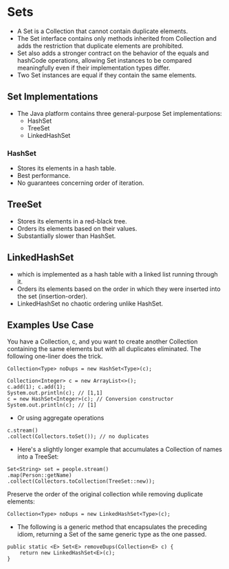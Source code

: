 # Sets

* A Set is a Collection that cannot contain duplicate elements.
* The Set interface contains only methods inherited from Collection and adds the restriction that duplicate elements are prohibited.
* Set also adds a stronger contract on the behavior of the equals and hashCode operations, allowing Set instances to be compared meaningfully even if their implementation types differ.
* Two Set instances are equal if they contain the same elements.

## Set Implementations

* The Java platform contains three general-purpose Set implementations:
  - HashSet
  - TreeSet
  - LinkedHashSet
  
### HashSet
* Stores its elements in a hash table.
* Best performance.
* No guarantees concerning order of iteration.

## TreeSet
* Stores its elements in a red-black tree.
* Orders its elements based on their values.
* Substantially slower than HashSet. 

## LinkedHashSet
* which is implemented as a hash table with a linked list running through it.
* Orders its elements based on the order in which they were inserted into the set (insertion-order). 
* LinkedHashSet no chaotic ordering unlike HashSet.

## Examples Use Case

You have a Collection, c, and you want to create another Collection containing the same elements but with all duplicates eliminated. The following one-liner does the trick.
~~~
Collection<Type> noDups = new HashSet<Type>(c);
~~~

~~~
Collection<Integer> c = new ArrayList<>();
c.add(1); c.add(1);
System.out.println(c); // [1,1]
c = new HashSet<Integer>(c); // Conversion constructor
System.out.println(c); // [1]
~~~
* Or using aggregate operations
~~~
c.stream()
.collect(Collectors.toSet()); // no duplicates
~~~
* Here's a slightly longer example that accumulates a Collection of names into a TreeSet:
~~~
Set<String> set = people.stream()
.map(Person::getName)
.collect(Collectors.toCollection(TreeSet::new));
~~~

Preserve the order of the original collection while removing duplicate elements:
~~~
Collection<Type> noDups = new LinkedHashSet<Type>(c);
~~~
* The following is a generic method that encapsulates the preceding idiom, returning a Set of the same generic type as the one passed.
~~~
public static <E> Set<E> removeDups(Collection<E> c) {
    return new LinkedHashSet<E>(c);
}
~~~
